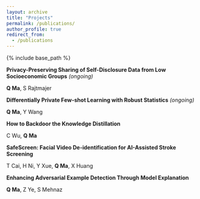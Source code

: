 ```yaml
---
layout: archive
title: "Projects"
permalink: /publications/
author_profile: true
redirect_from:
  - /publications
---
```


{% include base_path %}

**Privacy-Preserving Sharing of Self-Disclosure Data from Low Socioeconomic Groups** _(ongoing)_

**Q Ma**, S Rajtmajer

**Differentially Private Few-shot Learning with Robust Statistics** _(ongoing)_

**Q Ma**, Y Wang

**How to Backdoor the Knowledge Distillation**

C Wu, **Q Ma**

**SafeScreen: Facial Video De-identification for AI-Assisted Stroke Screening**

T Cai, H Ni, Y Xue, **Q Ma**, X Huang

**Enhancing Adversarial Example Detection Through Model Explanation**

**Q Ma**, Z Ye, S Mehnaz

